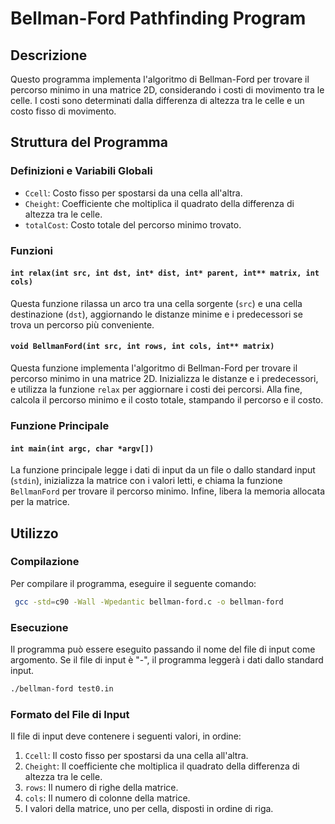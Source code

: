 # Bellman-Ford Pathfinding Program

## Descrizione

Questo programma implementa l'algoritmo di Bellman-Ford per trovare il percorso minimo in una matrice 2D, considerando i costi di movimento tra le celle. I costi sono determinati dalla differenza di altezza tra le celle e un costo fisso di movimento.

## Struttura del Programma

### Definizioni e Variabili Globali

- `Ccell`: Costo fisso per spostarsi da una cella all'altra.
- `Cheight`: Coefficiente che moltiplica il quadrato della differenza di altezza tra le celle.
- `totalCost`: Costo totale del percorso minimo trovato.

### Funzioni

#### `int relax(int src, int dst, int* dist, int* parent, int** matrix, int cols)`
Questa funzione rilassa un arco tra una cella sorgente (`src`) e una cella destinazione (`dst`), aggiornando le distanze minime e i predecessori se trova un percorso più conveniente.

#### `void BellmanFord(int src, int rows, int cols, int** matrix)`
Questa funzione implementa l'algoritmo di Bellman-Ford per trovare il percorso minimo in una matrice 2D. Inizializza le distanze e i predecessori, e utilizza la funzione `relax` per aggiornare i costi dei percorsi. Alla fine, calcola il percorso minimo e il costo totale, stampando il percorso e il costo.

### Funzione Principale

#### `int main(int argc, char *argv[])`
La funzione principale legge i dati di input da un file o dallo standard input (`stdin`), inizializza la matrice con i valori letti, e chiama la funzione `BellmanFord` per trovare il percorso minimo. Infine, libera la memoria allocata per la matrice.

## Utilizzo

### Compilazione

Per compilare il programma, eseguire il seguente comando:

```bash
 gcc -std=c90 -Wall -Wpedantic bellman-ford.c -o bellman-ford
```

### Esecuzione

Il programma può essere eseguito passando il nome del file di input come argomento. Se il file di input è "-", il programma leggerà i dati dallo standard input.

```bash
./bellman-ford test0.in
```

### Formato del File di Input

Il file di input deve contenere i seguenti valori, in ordine:

1. `Ccell`: Il costo fisso per spostarsi da una cella all'altra.
2. `Cheight`: Il coefficiente che moltiplica il quadrato della differenza di altezza tra le celle.
3. `rows`: Il numero di righe della matrice.
4. `cols`: Il numero di colonne della matrice.
5. I valori della matrice, uno per cella, disposti in ordine di riga.

